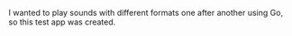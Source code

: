 I wanted to play sounds with different formats one after another using Go, so this test app was created.